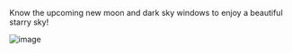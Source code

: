 Know the upcoming new moon and dark sky windows to enjoy a beautiful starry sky!

![image](https://github.com/user-attachments/assets/19abf430-8768-4c97-9431-128595ae8151)


